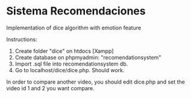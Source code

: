 # Sistema Recomendaciones
Implementation of dice algorithm with emotion feature

Instructions:

1. Create folder "dice" on htdocs [Xampp]
2. Create database on phpmyadmin: "recomendationsystem"
3. Import .sql file into recomendationsystem db.
4. Go to localhost/dice/dice.php.  Should work.


In order to compare another video, you should edit dice.php and set the video id 1 and 2 you want compare.


